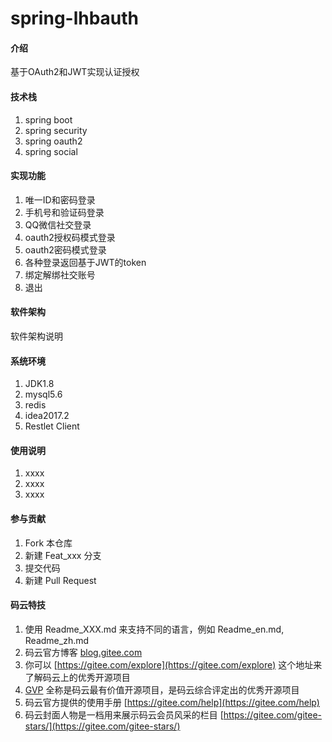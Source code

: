 # spring-lhbauth

#### 介绍

基于OAuth2和JWT实现认证授权

#### 技术栈

1. spring boot
2. spring security
3. spring oauth2
4. spring social

#### 实现功能

1. 唯一ID和密码登录
2. 手机号和验证码登录
3. QQ微信社交登录
4. oauth2授权码模式登录
5. oauth2密码模式登录
6. 各种登录返回基于JWT的token
7. 绑定解绑社交账号
8. 退出


#### 软件架构
软件架构说明


#### 系统环境

1. JDK1.8
2. mysql5.6 
3. redis 
4. idea2017.2
5. Restlet Client

#### 使用说明

1. xxxx
2. xxxx
3. xxxx

#### 参与贡献

1. Fork 本仓库
2. 新建 Feat_xxx 分支
3. 提交代码
4. 新建 Pull Request


#### 码云特技

1. 使用 Readme\_XXX.md 来支持不同的语言，例如 Readme\_en.md, Readme\_zh.md
2. 码云官方博客 [blog.gitee.com](https://blog.gitee.com)
3. 你可以 [https://gitee.com/explore](https://gitee.com/explore) 这个地址来了解码云上的优秀开源项目
4. [GVP](https://gitee.com/gvp) 全称是码云最有价值开源项目，是码云综合评定出的优秀开源项目
5. 码云官方提供的使用手册 [https://gitee.com/help](https://gitee.com/help)
6. 码云封面人物是一档用来展示码云会员风采的栏目 [https://gitee.com/gitee-stars/](https://gitee.com/gitee-stars/)